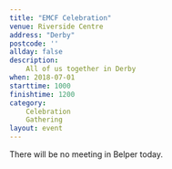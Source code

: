 ```yaml
---
title: "EMCF Celebration"
venue: Riverside Centre
address: "Derby"
postcode: ''
allday: false
description: 
    All of us together in Derby
when: 2018-07-01
starttime: 1000
finishtime: 1200
category:
    Celebration
    Gathering
layout: event
---
```

There will be no meeting in Belper today.
